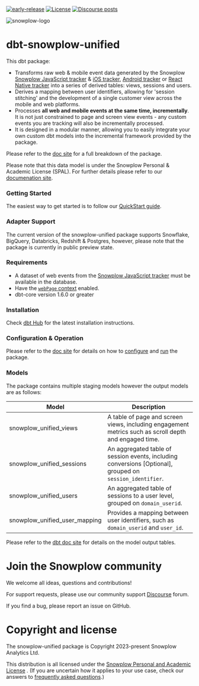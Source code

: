 [![early-release]][tracker-classification] [![License][license-image]][license] [![Discourse posts][discourse-image]][discourse]

![snowplow-logo](https://raw.githubusercontent.com/snowplow/dbt-snowplow-utils/main/assets/snowplow_logo.png)

# dbt-snowplow-unified
This dbt package:

- Transforms raw web &amp; mobile event data generated by the Snowplow [Snowplow JavaScript tracker][tracker-docs] &amp; [iOS tracker](https://docs.snowplow.io/docs/collecting-data/collecting-from-own-applications/objective-c-tracker/), [Android tracker](https://docs.snowplow.io/docs/collecting-data/collecting-from-own-applications/android-tracker/) or [React Native tracker](https://docs.snowplow.io/docs/collecting-data/collecting-from-own-applications/react-native-tracker/) into a series of derived tables: views, sessions and users.
- Derives a mapping between user identifiers, allowing for 'session stitching' and the development of a single customer view across the mobile and web platforms.
- Processes **all web and mobile events at the same time, incrementally**. It is not just constrained to page and screen view events - any custom events you are tracking will also be incrementally processed.
- It is designed in a modular manner, allowing you to easily integrate your own custom dbt models into the incremental framework provided by the package.

Please refer to the [doc site](https://docs.snowplow.io/docs/modeling-your-data/modeling-your-data-with-dbt/dbt-models/dbt-unified-data-model/) for a full breakdown of the package.

Please note that this data model is under the Snowplow Personal & Academic License (SPAL). For further details please refer to our [documenation site](https://docs.snowplow.io/docs/contributing/personal-and-academic-license-faq/).

### Getting Started

The easiest way to get started is to follow our [QuickStart guide](https://docs.snowplow.io/docs/modeling-your-data/modeling-your-data-with-dbt/dbt-quickstart/unified/).

### Adapter Support

The current version of the snowplow-unified package supports Snowflake, BigQuery, Databricks, Redshift & Postgres, however, please note that the package is currently in public preview state.

### Requirements

- A dataset of web events from the [Snowplow JavaScript tracker][tracker-docs] must be available in the database.
- Have the [`webPage` context][webpage-context] enabled.
- dbt-core version 1.6.0 or greater

### Installation

Check [dbt Hub](https://hub.getdbt.com/snowplow/snowplow_unified/latest/) for the latest installation instructions.

### Configuration & Operation

Please refer to the [doc site](https://docs.snowplow.io/docs/modeling-your-data/modeling-your-data-with-dbt/) for details on how to [configure](https://docs.snowplow.io/docs/modeling-your-data/modeling-your-data-with-dbt/dbt-configuration/unified/) and [run](https://docs.snowplow.io/docs/modeling-your-data/modeling-your-data-with-dbt/dbt-quickstart/unified/) the package.

### Models

The package contains multiple staging models however the output models are as follows:

| Model                             | Description                                                                                                  |
| --------------------------------- | ------------------------------------------------------------------------------------------------------------ |
| snowplow_unified_views           | A table of page and screen views, including engagement metrics such as scroll depth and engaged time.                   |
| snowplow_unified_sessions             | An aggregated table of session events, including conversions [Optional], grouped on `session_identifier`.      |
| snowplow_unified_users                | An aggregated table of sessions to a user level, grouped on `domain_userid`.                                 |
| snowplow_unified_user_mapping         | Provides a mapping between user identifiers, such as `domain_userid` and `user_id`.                                  |


Please refer to the [dbt doc site](https://snowplow.github.io/dbt-snowplow-unified/#!/overview/snowplow_unified) for details on the model output tables.

# Join the Snowplow community

We welcome all ideas, questions and contributions!

For support requests, please use our community support [Discourse][discourse] forum.

If you find a bug, please report an issue on GitHub.

# Copyright and license

The snowplow-unified package is Copyright 2023-present Snowplow Analytics Ltd.

This distribution is all licensed under the [Snowplow Personal and Academic License][license] . (If you are uncertain how it applies to your use case, check our answers to [frequently asked questions](https://docs.snowplow.io/docs/contributing/personal-and-academic-license-faq/).)

[license]: https://docs.snowplow.io/personal-and-academic-license-1.0/
[license-image]: http://img.shields.io/badge/license-Snowplow--Personal--and--Academic--1-blue.svg?style=flat
[tracker-classification]: https://docs.snowplow.io/docs/collecting-data/collecting-from-own-applications/tracker-maintenance-classification/
[early-release]: https://img.shields.io/static/v1?style=flat&label=Snowplow&message=Early%20Release&color=014477&labelColor=9ba0aa&logo=data:image/png;base64,iVBORw0KGgoAAAANSUhEUgAAABAAAAAQCAMAAAAoLQ9TAAAAeFBMVEVMaXGXANeYANeXANZbAJmXANeUANSQAM+XANeMAMpaAJhZAJeZANiXANaXANaOAM2WANVnAKWXANZ9ALtmAKVaAJmXANZaAJlXAJZdAJxaAJlZAJdbAJlbAJmQAM+UANKZANhhAJ+EAL+BAL9oAKZnAKVjAKF1ALNBd8J1AAAAKHRSTlMAa1hWXyteBTQJIEwRgUh2JjJon21wcBgNfmc+JlOBQjwezWF2l5dXzkW3/wAAAHpJREFUeNokhQOCA1EAxTL85hi7dXv/E5YPCYBq5DeN4pcqV1XbtW/xTVMIMAZE0cBHEaZhBmIQwCFofeprPUHqjmD/+7peztd62dWQRkvrQayXkn01f/gWp2CrxfjY7rcZ5V7DEMDQgmEozFpZqLUYDsNwOqbnMLwPAJEwCopZxKttAAAAAElFTkSuQmCC
[tracker-docs]: https://docs.snowplow.io/docs/collecting-data/collecting-from-own-applications/javascript-trackers/
[webpage-context]: https://docs.snowplow.io/docs/collecting-data/collecting-from-own-applications/javascript-trackers/javascript-tracker/javascript-tracker-v3/tracker-setup/initialization-options/#adding-predefined-contexts
[dbt-package-docs]: https://docs.getdbt.com/docs/building-a-dbt-project/package-management
[discourse-image]: https://img.shields.io/discourse/posts?server=https%3A%2F%2Fdiscourse.snowplow.io%2F
[discourse]: http://discourse.snowplow.io/
